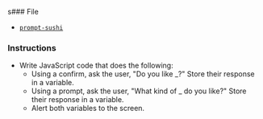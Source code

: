 s### File

* [`prompt-sushi`](Unsolved/prompt-sushi.html)

### Instructions

* Write JavaScript code that does the following:
  * Using a confirm, ask the user, "Do you like \_?" Store their response in a variable.
  * Using a prompt, ask the user, "What kind of \_ do you like?" Store their response in a variable.
  * Alert both variables to the screen.
